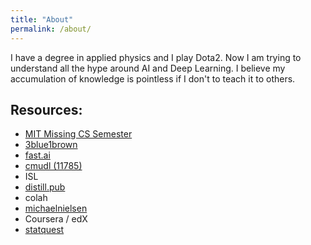 ```yaml
---
title: "About"
permalink: /about/
---
```

<!-- Maybe put your face in the light ..here
-->
I have a degree in applied physics and I play Dota2. Now I am trying to understand all the hype around AI and Deep Learning. I believe my accumulation of knowledge is pointless if I don't to teach it to others. 

## Resources:
- [MIT Missing CS Semester](https://missing.csail.mit.edu/)
- [3blue1brown](https://www.youtube.com/channel/UCYO_jab_esuFRV4b17AJtAw/playlists)
- [fast.ai](fast.ai)
- [cmudl (11785)](http://deeplearning.cs.cmu.edu/)
- ISL
- [distill.pub](https://distill.pub/)
- colah
- [michaelnielsen](http://michaelnielsen.org/)
- Coursera / edX
- [statquest](https://statquest.org/video-index/)
